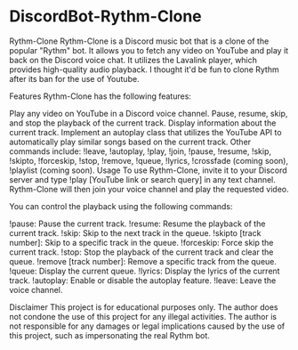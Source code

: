 # DiscordBot-Rythm-Clone
Rythm-Clone
Rythm-Clone is a Discord music bot that is a clone of the popular "Rythm" bot. It allows you to fetch any video on YouTube and play it back on the Discord voice chat. It utilizes the Lavalink player, which provides high-quality audio playback.
I thought it'd be fun to clone Rythm after its ban for the use of Youtube.

Features
Rythm-Clone has the following features:

Play any video on YouTube in a Discord voice channel.
Pause, resume, skip, and stop the playback of the current track.
Display information about the current track.
Implement an autoplay class that utilizes the YouTube API to automatically play similar songs based on the current track.
Other commands include: !leave, !autoplay, !play, !join, !pause, !resume, !skip, !skipto, !forceskip, !stop, !remove, !queue, !lyrics, !crossfade (coming soon), !playlist (coming soon).
Usage
To use Rythm-Clone, invite it to your Discord server and type !play [YouTube link or search query] in any text channel. Rythm-Clone will then join your voice channel and play the requested video.

You can control the playback using the following commands:

!pause: Pause the current track.
!resume: Resume the playback of the current track.
!skip: Skip to the next track in the queue.
!skipto [track number]: Skip to a specific track in the queue.
!forceskip: Force skip the current track.
!stop: Stop the playback of the current track and clear the queue.
!remove [track number]: Remove a specific track from the queue.
!queue: Display the current queue.
!lyrics: Display the lyrics of the current track.
!autoplay: Enable or disable the autoplay feature.
!leave: Leave the voice channel.

Disclaimer
This project is for educational purposes only. The author does not condone the use of this project for any illegal activities. The author is not responsible for any damages or legal implications caused by the use of this project, such as impersonating the real Rythm bot.
